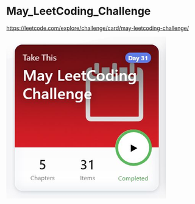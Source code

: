 # May_LeetCoding_Challenge

https://leetcode.com/explore/challenge/card/may-leetcoding-challenge/

![Completed](https://github.com/nimishjindal/May_LeetCoding_Challenge/blob/master/completePercentag.JPG)
